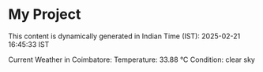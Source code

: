 # My Project

This content is dynamically generated in Indian Time (IST): 2025-02-21 16:45:33 IST


Current Weather in Coimbatore:
Temperature: 33.88 °C
Condition: clear sky
